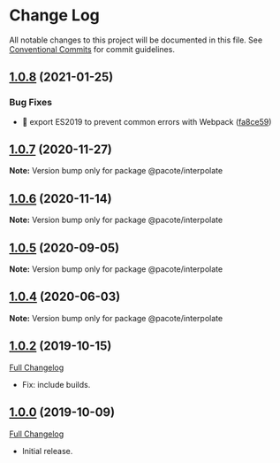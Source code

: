 # Change Log

All notable changes to this project will be documented in this file.
See [Conventional Commits](https://conventionalcommits.org) for commit guidelines.

## [1.0.8](https://github.com/PacoteJS/pacote/compare/@pacote/interpolate@1.0.7...@pacote/interpolate@1.0.8) (2021-01-25)

### Bug Fixes

- 🐛 export ES2019 to prevent common errors with Webpack ([fa8ce59](https://github.com/PacoteJS/pacote/commit/fa8ce59f925e1c888f9727291612490b30dd5842))

## [1.0.7](https://github.com/PacoteJS/pacote/compare/@pacote/interpolate@1.0.6...@pacote/interpolate@1.0.7) (2020-11-27)

**Note:** Version bump only for package @pacote/interpolate

## [1.0.6](https://github.com/PacoteJS/pacote/compare/@pacote/interpolate@1.0.5...@pacote/interpolate@1.0.6) (2020-11-14)

**Note:** Version bump only for package @pacote/interpolate

## [1.0.5](https://github.com/PacoteJS/pacote/compare/@pacote/interpolate@1.0.4...@pacote/interpolate@1.0.5) (2020-09-05)

**Note:** Version bump only for package @pacote/interpolate

## [1.0.4](https://github.com/PacoteJS/pacote/compare/@pacote/interpolate@1.0.3...@pacote/interpolate@1.0.4) (2020-06-03)

**Note:** Version bump only for package @pacote/interpolate

## [1.0.2](https://github.com/PacoteJS/pacote/tree/@pacote/interpolate/1.0.2) (2019-10-15)

[Full Changelog](https://github.com/PacoteJS/pacote/compare/@pacote/interpolate@1.0.0...@pacote/interpolate@1.0.2)

- Fix: include builds.

## [1.0.0](https://github.com/PacoteJS/pacote/tree/@pacote/interpolate/1.0.0) (2019-10-09)

[Full Changelog](https://github.com/PacoteJS/pacote/compare/@pacote/interpolate@1.0.0...@pacote/interpolate@1.0.0)

- Initial release.

